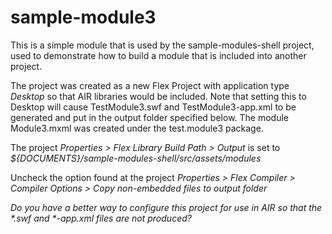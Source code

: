 sample-module3
==============

This is a simple module that is used by the sample-modules-shell project, used to demonstrate how to build a module that is included into another project.

The project was created as a new Flex Project with application type _Desktop_ so that AIR libraries would be included.
Note that setting this to Desktop will cause TestModule3.swf and TestModule3-app.xml to be generated and put in the output folder specified below. The module Module3.mxml was created under the test.module3 package.

The project _Properties > Flex Library Build Path > Output_ is set to _${DOCUMENTS}/sample-modules-shell/src/assets/modules_

Uncheck the option found at the project _Properties > Flex Compiler > Compiler Options > Copy non-embedded files to output folder_

_Do you have a better way to configure this project for use in AIR so that the *.swf and *-app.xml files are not produced?_
